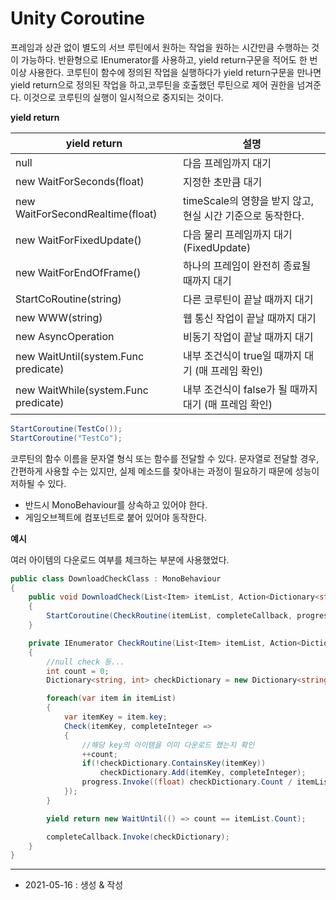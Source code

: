 # Unity Coroutine
프레임과 상관 없이 별도의 서브 루틴에서 원하는 작업을 원하는 시간만큼 수행하는 것이 가능하다.
반환형으로 IEnumerator를 사용하고, yield return구문을 적어도 한 번 이상 사용한다.
코루틴이 함수에 정의된 작업을 실행하다가 yield return구문을 만나면 yield return으로 정의된 작업을 하고,코루틴을 호출했던 루틴으로 제어 권한을 넘겨준다. 이것으로 코루틴의 실행이 일시적으로 중지되는 것이다.

**yield return**

|yield return|설명|
|---|---|
|null|다음 프레임까지 대기|
|new WaitForSeconds(float)|지정한 초만큼 대기|
|new WaitForSecondRealtime(float)|timeScale의 영향을 받지 않고, 현실 시간 기준으로 동작한다.|
|new WaitForFixedUpdate()|다음 물리 프레임까지 대기 (FixedUpdate) |
|new WaitForEndOfFrame()|하나의 프레임이 완전히 종료될 때까지 대기|
|StartCoRoutine(string)|다른 코루틴이 끝날 때까지 대기|
|new WWW(string)|웹 통신 작업이 끝날 때까지 대기|
|new AsyncOperation|비동기 작업이 끝날 때까지 대기|
|new WaitUntil(system.Func<Bool> predicate)|내부 조건식이 true일 때까지 대기 (매 프레임 확인)|
|new WaitWhile(system.Func<Bool> predicate)|내부 조건식이 false가 될 때까지 대기 (매 프레임 확인)|


```csharp
StartCoroutine(TestCo());
StartCoroutine("TestCo");
```

코루틴의 함수 이름을 문자열 형식 또는 함수를 전달할 수 있다.
문자열로 전달할 경우, 간편하게 사용할 수는 있지만, 실제 메소드를 찾아내는 과정이 필요하기 때문에 성능이 저하될 수 있다.

- 반드시 MonoBehaviour를 상속하고 있어야 한다.
- 게임오브젝트에 컴포넌트로 붙어 있어야 동작한다.


**예시**

여러 아이템의 다운로드 여부를 체크하는 부분에 사용했었다.

```csharp
public class DownloadCheckClass : MonoBehaviour
{
    public void DownloadCheck(List<Item> itemList, Action<Dictionary<string, int>> completeCallback, Action<float> progress)
    {
        StartCoroutine(CheckRoutine(itemList, completeCallback, progress));
    }

    private IEnumerator CheckRoutine(List<Item> itemList, Action<Dictionary<string, int>> completeCallback, Action<float> progress)
    {
        //null check 등...
        int count = 0;
        Dictionary<string, int> checkDictionary = new Dictionary<string, int>();

        foreach(var item in itemList)          
        {
            var itemKey = item.key;
            Check(itemKey, completeInteger =>
            {
                //해당 key의 아이템을 이미 다운로드 했는지 확인
                ++count;
                if(!checkDictionary.ContainsKey(itemKey))
                    checkDictionary.Add(itemKey, completeInteger);
                progress.Invoke((float) checkDictionary.Count / itemList.Count);
            });
        }

        yield return new WaitUntil(() => count == itemList.Count);

        completeCallback.Invoke(checkDictionary);
    }
}

```



---

- 2021-05-16 : 생성 & 작성
